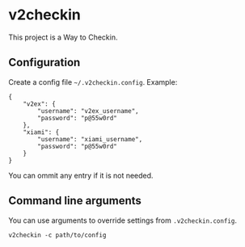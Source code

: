 # v2checkin

This project is a Way to Checkin.

## Configuration

Create a config file `~/.v2checkin.config`. Example:

    {
        "v2ex": {
            "username": "v2ex_username",
            "password": "p@55w0rd"
        },
        "xiami": {
            "username": "xiami_username",
            "password": "p@55w0rd"
        }
    }

You can ommit any entry if it is not needed.

## Command line arguments

You can use arguments to override settings from `.v2checkin.config`.

    v2checkin -c path/to/config
